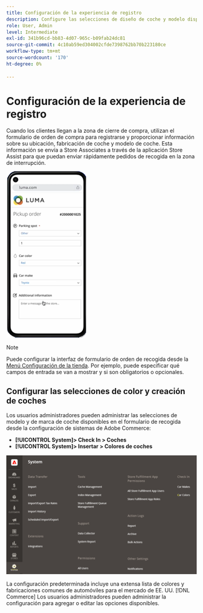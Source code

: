 ```yaml
---
title: Configuración de la experiencia de registro
description: Configure las selecciones de diseño de coche y modelo disponibles para los clientes de recogida de cierre cuando completen el formulario de pedido de recogida.
role: User, Admin
level: Intermediate
exl-id: 341b96cd-bb83-4d07-965c-b09fab24dc81
source-git-commit: 4c10ab59ed304002cfde7398762bb70b223180ce
workflow-type: tm+mt
source-wordcount: '170'
ht-degree: 0%

---
```


# Configuración de la experiencia de registro

Cuando los clientes llegan a la zona de cierre de compra, utilizan el formulario de orden de compra para registrarse y proporcionar información sobre su ubicación, fabricación de coche y modelo de coche. Esta información se envía a Store Associates a través de la aplicación Store Assist para que puedan enviar rápidamente pedidos de recogida en la zona de interrupción.

![[!DNL Check-In Experience Car Make] y [!DNL Model] configuración para la captura en el lado de la curva](assets/checkin-system-settings-car-options.png)

>[!NOTE]
>
>Puede configurar la interfaz de formulario de orden de recogida desde la [Menú Configuración de la tienda](merchant-store-configuration.md#configure-check-in-experience-interface-options). Por ejemplo, puede especificar qué campos de entrada se van a mostrar y si son obligatorios o opcionales.


## Configurar las selecciones de color y creación de coches

Los usuarios administradores pueden administrar las selecciones de modelo y de marca de coche disponibles en el formulario de recogida desde la configuración de sistemas de Adobe Commerce:

- **[!UICONTROL System]> Check In > Coches**
- **[!UICONTROL System]> Insertar > Colores de coches**

![[!DNL Check-In Experience system configuration for curbside pickup]](assets/check-in-experience-system-config.png)

La configuración predeterminada incluye una extensa lista de colores y fabricaciones comunes de automóviles para el mercado de EE. UU. [!DNL Commerce] Los usuarios administradores pueden administrar la configuración para agregar o editar las opciones disponibles.
